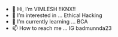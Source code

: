 - 👋 Hi, I’m VIMLESH !!KNX!! 
- 👀 I’m interested in ... Ethical Hacking
- 🌱 I’m currently learning ... BCA
- 📫 How to reach me ... IG badmunnda23
<!---KNX